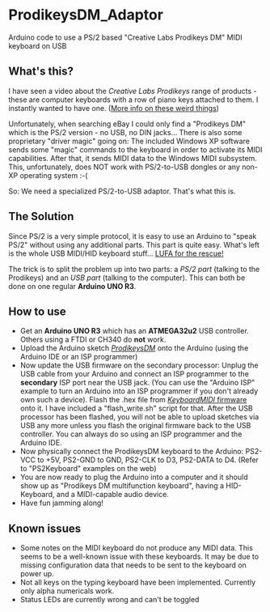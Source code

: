 # ProdikeysDM_Adaptor
Arduino code to use a PS/2 based "Creative Labs Prodikeys DM" MIDI keyboard on USB

## What's this?
I have seen a video about the *Creative Labs Prodikeys* range of products - these are computer keyboards with a row of piano keys attached to them. I instantly wanted to have one.
([More info on these weird things](http://prodikeys.princefolk.co.uk))

Unfortunately, when searching eBay I could only find a "Prodikeys DM" which is the PS/2 version - no USB, no DIN jacks...
There is also some proprietary "driver magic" going on: The included Windows XP software sends some "magic" commands to the keyboard in order to activate its MIDI capabilities. After that, it sends MIDI data to the Windows MIDI subsystem. This, unfortunately, does NOT work with PS/2-to-USB dongles or any non-XP operating system :-(

So: We need a specialized PS/2-to-USB adaptor. That's what this is.

## The Solution
Since PS/2 is a very simple protocol, it is easy to use an Arduino to "speak PS/2" without using any additional parts. This part is quite easy.
What's left is the whole USB MIDI/HID keyboard stuff...
[LUFA for the rescue!](http://www.lufa-lib.org)

The trick is to split the problem up into two parts: a *PS/2 part* (talking to the Prodikeys) and an *USB part* (talking to the computer). This can both be done on one regular **Arduino UNO R3**.

## How to use
* Get an **Arduino UNO R3** which has an **ATMEGA32u2** USB controller. Others using a FTDI or CH340 do **not** work.
* Upload the Arduino sketch [*ProdikeysDM*](https://github.com/hotkeymuc/ProdikeysDM_Adaptor/tree/master/PS2-Part__Arduino_Sketch_for_ATMEGA328P/ProdikeysDM) onto the Arduino (using the Arduino IDE or an ISP programmer)
* Now update the USB firmware on the secondary processor: Unplug the USB cable from your Arduino and connect an ISP programmer to the **secondary** ISP port near the USB jack. (You can use the "Arduino ISP" example to turn an Arduino into an ISP programmer if you don't already own such a device). Flash the .hex file from [*KeyboardMIDI* firmware](https://github.com/hotkeymuc/ProdikeysDM_Adaptor/tree/master/USB-Part__Firmware_for_ATMEGA32U2/KeyboardMIDI) onto it. I have included a "flash_write.sh" script for that. After the USB processor has been flashed, you will not be able to upload sketches via USB any more unless you flash the original firmware back to the USB controller. You can always do so using an ISP programmer and the Arduino IDE.
* Now physically connect the ProdikeysDM keyboard to the Arduino: PS2-VCC to +5V, PS2-GND to GND, PS2-CLK to D3, PS2-DATA to D4. (Refer to "PS2Keyboard" examples on the web)
* You are now ready to plug the Arduino into a computer and it should show up as "Prodikeys DM multifunction keyboard", having a HID-Keyboard, and a MIDI-capable audio device.
* Have fun jamming along!

## Known issues
* Some notes on the MIDI keyboard do not produce any MIDI data. This seems to be a well-known issue with these keyboards. It may be due to missing configuration data that needs to be sent to the keyboard on power up.
* Not all keys on the typing keyboard have been implemented. Currently only alpha numericals work.
* Status LEDs are currently wrong and can't be toggled
